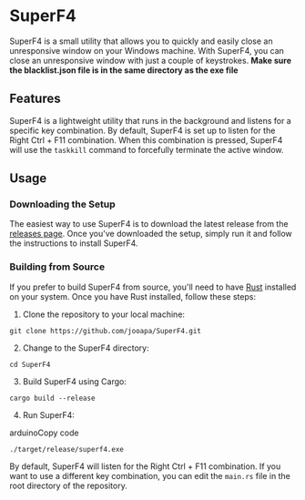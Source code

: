 # SuperF4

SuperF4 is a small utility that allows you to quickly and easily close an unresponsive window on your Windows machine. With SuperF4, you can close an unresponsive window with just a couple of keystrokes.
**Make sure the blacklist.json file is in the same directory as the exe file**

## Features

SuperF4 is a lightweight utility that runs in the background and listens for a specific key combination. By default, SuperF4 is set up to listen for the Right Ctrl + F11 combination. When this combination is pressed, SuperF4 will use the `taskkill` command to forcefully terminate the active window.

## Usage

### Downloading the Setup

The easiest way to use SuperF4 is to download the latest release from the [releases page](https://github.com/jooapa/SuperF4/releases/tag/release). Once you've downloaded the setup, simply run it and follow the instructions to install SuperF4.

### Building from Source

If you prefer to build SuperF4 from source, you'll need to have [Rust](https://www.rust-lang.org/tools/install) installed on your system. Once you have Rust installed, follow these steps:

1.  Clone the repository to your local machine:

`git clone https://github.com/jooapa/SuperF4.git` 

2.  Change to the SuperF4 directory:

`cd SuperF4` 

3.  Build SuperF4 using Cargo:

`cargo build --release` 

4.  Run SuperF4:

arduinoCopy code

`./target/release/superf4.exe` 

By default, SuperF4 will listen for the Right Ctrl + F11 combination. If you want to use a different key combination, you can edit the `main.rs` file in the root directory of the repository. 


